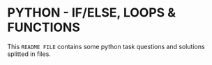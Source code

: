 # PYTHON - IF/ELSE, LOOPS & FUNCTIONS
This `README FILE` contains some python task questions and solutions splitted in files.

